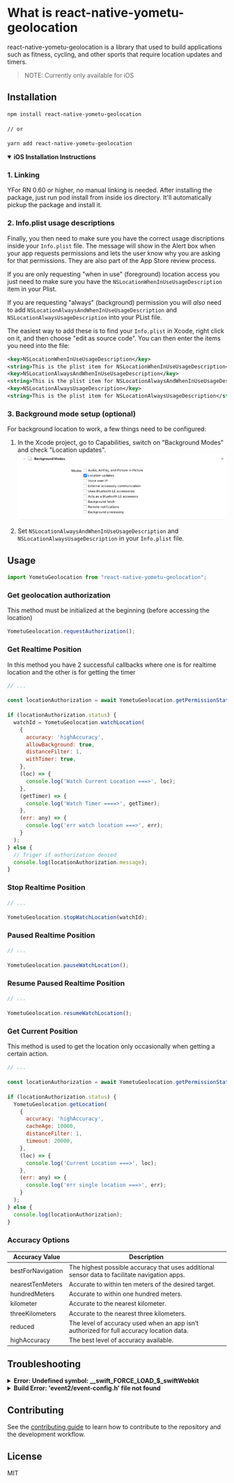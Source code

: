 # What is react-native-yometu-geolocation

react-native-yometu-geolocation is a library that used to build applications such as fitness, cycling, and other sports that require location updates and timers.

> NOTE: Currently only available for iOS

##

## Installation

```sh
npm install react-native-yometu-geolocation

// or

yarn add react-native-yometu-geolocation
```

<details open>
<summary><strong>iOS Installation Instructions</strong></summary>

### 1. Linking
YFor RN 0.60 or higher, no manual linking is needed. After installing the package, just run pod install from inside ios directory. It'll automatically pickup the package and install it.

### 2. Info.plist usage descriptions
Finally, you then need to make sure you have the correct usage discriptions inside your `Info.plist` file. The message will show in the Alert box when your app requests permissions and lets the user know why you are asking for that permissions. They are also part of the App Store review process.

If you are only requesting "when in use" (foreground) location access you just need to make sure you have the `NSLocationWhenInUseUsageDescription` item in your Plist.

If you are requesting "always" (background) permission you will *also* need to add `NSLocationAlwaysAndWhenInUseUsageDescription` and `NSLocationAlwaysUsageDescription` into your PList file.

The easiest way to add these is to find your `Info.plist` in Xcode, right click on it, and then choose "edit as source code". You can then enter the items you need into the file:

```xml
<key>NSLocationWhenInUseUsageDescription</key>
<string>This is the plist item for NSLocationWhenInUseUsageDescription</string>
<key>NSLocationAlwaysAndWhenInUseUsageDescription</key>
<string>This is the plist item for NSLocationAlwaysAndWhenInUseUsageDescription</string>
<key>NSLocationAlwaysUsageDescription</key>
<string>This is the plist item for NSLocationAlwaysUsageDescription</string>
```

### 3. Background mode setup (optional)
For background location to work, a few things need to be configured:

1. In the Xcode project, go to Capabilities, switch on "Background Modes" and check "Location updates".
![Screenshot](internals/capabilities-background.png)

2. Set `NSLocationAlwaysAndWhenInUseUsageDescription` and `NSLocationAlwaysUsageDescription` in your `Info.plist` file.

</details>

## Usage

```js
import YometuGeolocation from "react-native-yometu-geolocation";
```

### Get geolocation authorization
This method must be initialized at the beginning (before accessing the location)
```js
YometuGeolocation.requestAuthorization();
```

### Get Realtime Position
In this method you have 2 successful callbacks where one is for realtime location and the other is for getting the timer
```js
// ...

const locationAuthorization = await YometuGeolocation.getPermissionStatus();

if (locationAuthorization.status) {
  watchId = YometuGeolocation.watchLocation(
    {
      accuracy: 'highAccuracy',
      allowBackground: true,
      distanceFilter: 1,
      withTimer: true,
    },
    (loc) => {
      console.log('Watch Current Location ===>', loc);
    },
    (getTimer) => {
      console.log('Watch Timer ====>', getTimer);
    },
    (err: any) => {
      console.log('err watch location ===>', err);
    }
  );
} else {
  // Triger if authorization denied
  console.log(locationAuthorization.message);
}
```
### Stop Realtime Position
```js
// ...

YometuGeolocation.stopWatchLocation(watchId);
```

### Paused Realtime Position
```js
// ...

YometuGeolocation.pauseWatchLocation();
```

### Resume Paused Realtime Position
```js
// ...

YometuGeolocation.resumeWatchLocation();
```
### Get Current Position

This method is used to get the location only occasionally when getting a certain action.

```js
// ...

const locationAuthorization = await YometuGeolocation.getPermissionStatus();

if (locationAuthorization.status) {
  YometuGeolocation.getLocation(
    {
      accuracy: 'highAccuracy',
      cacheAge: 10000,
      distanceFilter: 1,
      timeout: 20000,
    },
    (loc) => {
      console.log('Current Location ===>', loc);
    },
    (err: any) => {
      console.log('err single location ===>', err);
    }
  );
} else {
  console.log(locationAuthorization);
}
```

### Accuracy Options
| Accuracy Value           | Description                                                                                   |
|-------------------|-----------------------------------------------------------------------------------------------|
| bestForNavigation | The highest possible accuracy that uses additional sensor data to facilitate navigation apps. |
| nearestTenMeters  | Accurate to within ten meters of the desired target.                                          |
| hundredMeters     | Accurate to within one hundred meters.                                                        |
| kilometer         | Accurate to the nearest kilometer.                                                            |
| threeKilometers   | Accurate to the nearest three kilometers.                                                     |
| reduced           | The level of accuracy used when an app isn’t authorized for full accuracy location data.      |
| highAccuracy      | The best level of accuracy available.                                                         |

## Troubleshooting
<details>
<summary><strong>Error: Undefined symbol: __swift_FORCE_LOAD_$_swiftWebkit</strong></summary>
if you have problems when building the project as below:

![Screenshot](internals/err-swift.png)

You must enable swift support in your project. Since the iOS implementation is written in swift, you need to add swift support in your project. It can be done just by adding an empty swift file and a bridging header in your project folder. You have to do it from xcode, otherwise swift compiler flag won't be updated.

### 1. Create empty swift file in your project with XCode

![Screenshot](internals/new-file.png)

### 2. Click next button, then save your empty file

![Screenshot](internals/save-file.png)

### 3. XCode will ask you "Create Bridging Header".

![Screenshot](internals/bridging.png)

You can choose "Create Bridging Header", after that rebuild your code, and everything works normally.

</details>

<details>
<summary><strong>Build Error: 'event2/event-config.h' file not found</strong></summary>

This issue is caused by an update to the "Flipper-Folly" pod-spec. If you'd like to keep Flipper enabled, you can override the version in your Podfile:

Open your Podfile in your iOS project and change these lines of codes

```ruby
# use_flipper! --> Change this to
use_flipper!({ 'Flipper-Folly' => '2.3.0' }) # Update this part
post_install do |installer|
  flipper_post_install(installer)
end
```

You will need to update your pods by running
```sh
pod update
```


</details>

## Contributing

See the [contributing guide](CONTRIBUTING.md) to learn how to contribute to the repository and the development workflow.

## License

MIT
